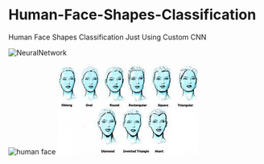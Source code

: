 # Human-Face-Shapes-Classification
Human Face Shapes Classification Just Using Custom CNN 

![NeuralNetwork](https://www.nikonsmallworld.com/images/photos/2020/_photo800/No9-JasonKirk_2Neurons.jpg)

![human face]([https://github.com/alirzx/Human-Face-Shapes-Classification/blob/main/img.jpg])
![human face](https://github.com/alirzx/Human-Face-Shapes-Classification/blob/main/images.jpg)
